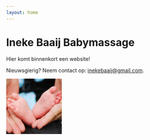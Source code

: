 ```yaml
---
layout: home
---
```



# Ineke Baaij Babymassage

Hier komt binnenkort een website!

Nieuwsgierig? Neem contact op: <a href="mailto:inekebaaij@gmail.com">inekebaaij@gmail.com</a>.

<img src="assets/babyfeet.jpg" alt="" width="150" height="150">
